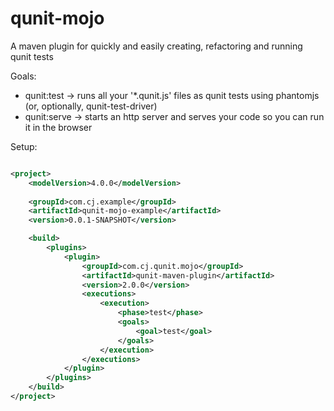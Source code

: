 qunit-mojo
==========

A maven plugin for quickly and easily creating, refactoring and running qunit tests


Goals:

* qunit:test -> runs all your '*.qunit.js' files as qunit tests using phantomjs (or, optionally, qunit-test-driver)
* qunit:serve -> starts an http server and serves your code so you can run it in the browser


Setup:

~~~~~ xml

<project>
    <modelVersion>4.0.0</modelVersion>
    
    <groupId>com.cj.example</groupId>
    <artifactId>qunit-mojo-example</artifactId>
    <version>0.0.1-SNAPSHOT</version>

    <build>
        <plugins>
            <plugin>
                <groupId>com.cj.qunit.mojo</groupId>
                <artifactId>qunit-maven-plugin</artifactId>
                <version>2.0.0</version>
                <executions>
                    <execution>
                        <phase>test</phase>
                        <goals>
                            <goal>test</goal>
                        </goals>
                    </execution>
                </executions>
            </plugin>
        </plugins>
    </build>
</project>
~~~~~
